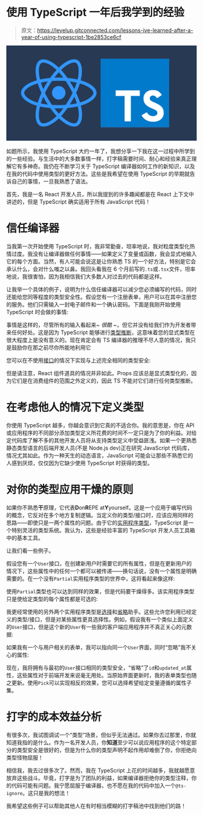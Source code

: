 # 使用 TypeScript 一年后我学到的经验

> 原文：<https://levelup.gitconnected.com/lessons-ive-learned-after-a-year-of-using-typescript-1be2853ce6cf>

![](img/1d33b0210061524df3a84a2ef18a806d.png)

如题所示，我使用 TypeScript 大约一年了，我想分享一下我在这一过程中所学到的一些经验。与生活中的大多数事情一样，打字稿需要时间、耐心和经验来真正理解它有多神奇。我仍在不断学习关于 TypeScript 编译器如何工作的新知识，以及在我的代码中使用类型的更好方法。这些是我希望在使用 TypeScript 的早期就告诉自己的事情，一旦我熟悉了语法。

首先，我是一名 React 开发人员，所以我提到的许多趣闻都是在 React 上下文中讲述的，但是 TypeScript 确实适用于所有 JavaScript 代码！

# 信任编译器

当我第一次开始使用 TypeScript 时，我非常勤奋，坦率地说，我对粒度类型化热情过度。我没有让编译器做任何事情——如果定义了变量或函数，我会显式地输入它的每个方面。当然，有人可能会说这是让你熟悉 TS 的一个好方法，特别是它会承认什么，会对什么嗤之以鼻。我回头看我在 6 个月前写的`.ts`或`.tsx`文件，坦率地说，我很害怕，因为我相信我们大多数人对过去的代码都是这样。

让我举一个具体的例子，说明为什么信任编译器可以减少您必须编写的代码，同时还能给您同等程度的类型安全性。假设您有一个注册表单，用户可以在其中注册您的服务。他们只需输入一封电子邮件和一个确认密码。下面是我刚开始使用 TypeScript 时会做的事情:

事情是这样的，尽管所有的输入看起来~ *很酷* ~，但它并没有给我们作为开发者带来任何好处。这是因为 TypeScript 能够进行[类型推断](https://www.typescriptlang.org/docs/handbook/type-inference.html)，这意味着您的显式类型在很大程度上是没有意义的。现在肯定会有 TS 编译器的推理不尽人意的情况，我只是鼓励你在那之前尽你所能地利用它

您可以在不使用[接口](https://www.typescriptlang.org/docs/handbook/interfaces.html)的情况下实现与上述完全相同的类型安全:

但是请注意，React 组件道具的情况并非如此。Props 应该总是显式类型化的，因为它们是在消费组件的范围之外定义的，因此 TS 不能对它们进行任何类型推断。

# 在考虑他人的情况下定义类型

你使用 TypeScript 越多，你越会意识到它真的不适合你。我的意思是，你在 API 或应用程序的不同部分添加类型定义所花费的时间不一定只是为了你的利益。对给定代码库了解不多的其他开发人员将从支持类型定义中受益匪浅。如果一个更熟悉静态类型语言的后端开发人员(不是 Node.js dev)正在研究 JavaScript 代码库，情况尤其如此。作为一种天生的动态语言，JavaScript 可能会让那些不熟悉它的人感到厌烦，仅仅因为它缺少使用 TypeScript 时获得的类型。

# 对你的类型应用干燥的原则

如果你不熟悉**干**原理，它代表**D**on**R**EPE at**Y**yourself。这是一个应用于编写代码的概念，它反对在多个地方复制逻辑。当定义你的类型/接口时，应该应用同样的思路——即使只是一两个属性的问题。由于它的[实用程序类型](https://www.typescriptlang.org/docs/handbook/utility-types.html)，TypeScript 是一个特别灵活的类型系统。我认为，这些是经验丰富的 TypeScript 开发人员工具箱中的基本工具。

让我们看一些例子。

假设您有一个`User`接口，在创建新用户时需要它的所有属性，但是在更新用户的情况下，这些属性中的任何一个都可以被传递——换句话说，没有一个属性是明确需要的。在一个没有`Partial`实用程序类型的世界中，这将看起来像这样:

使用`Partial`类型也可以达到同样的效果，但是代码要干燥得多。该实用程序类型只是使给定类型的每个属性都是可选的:

我更经常使用的另外两个实用程序类型是[选择](https://www.typescriptlang.org/docs/handbook/utility-types.html#picktk)和[省略](https://www.typescriptlang.org/docs/handbook/utility-types.html#omittk)助手。这些允许您利用已经定义的类型/接口，但是对某些属性更具选择性。例如，假设我有一个类似上面定义的`User`接口，但是这个新的`User`有一些我的客户端应用程序并不真正关心的元数据:

如果我有一个与用户相关的表单，我可以指向同一个`User`界面，同时“忽略”我不关心的属性:

现在，我将拥有与最初的`User`接口相同的类型安全，“省略”了`id`和`updated_at`属性，这些属性对于前端开发来说毫无用处。当原始界面更新时，我的表单类型也随之更新。使用`Pick`可以实现相反的效果，您可以选择希望给定变量遵循的属性子集。

# 打字的成本效益分析

有很多次，我试图调试一个“类型”场景，但似乎无法通过。如果你去过那里，你就知道我指的是什么。作为一名开发人员，你**知道**至少可以说应用程序的这个特定部分的类型安全是很好的，但是为什么你的类型声明不起作用却难倒了你，你拒绝向类型怪物屈服！

相信我，我去过很多次了。然而，我在 TypeScript 上花的时间越多，我就越愿意放弃这些战斗。毕竟，打字是为了团队的利益，如果编译器拒绝你的类型注释，你的代码可能有问题。我宁愿屈服于编译器，也不愿在我的代码中加入一个`@ts-ignore`。这只是我的想法！

我希望这些例子可以帮助其他人在有时相当模糊的打字稿池中找到他们的路！